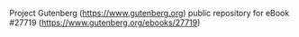 Project Gutenberg (https://www.gutenberg.org) public repository for eBook #27719 (https://www.gutenberg.org/ebooks/27719)

